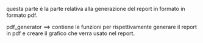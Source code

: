 questa parte è la parte relativa alla generazione del report in formato in formato pdf.

pdf_generator ==> contiene le funzioni per  rispettivamente generare il report in pdf e creare il grafico che verra usato nel report.
